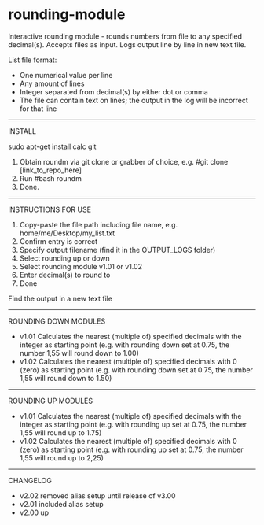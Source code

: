 # rounding-module
Interactive rounding module - rounds numbers from file to any specified decimal(s). Accepts files as input. Logs output line by line in new text file.


List file format:
- One numerical value per line
- Any amount of lines
- Integer separated from decimal(s) by either dot or comma
- The file can contain text on lines; the output in the log will be incorrect for that line

____

INSTALL

sudo apt-get install calc git

1. Obtain roundm via git clone or grabber of choice, e.g. #git clone [link_to_repo_here]
2. Run #bash roundm
3. Done.

____

INSTRUCTIONS FOR USE

1. Copy-paste the file path including file name, e.g. home/me/Desktop/my_list.txt
2. Confirm entry is correct
3. Specify output filename (find it in the OUTPUT_LOGS folder)
4. Select rounding up or down
5. Select rounding module v1.01 or v1.02
6. Enter decimal(s) to round to
7. Done

Find the output in a new text file

____

ROUNDING DOWN MODULES

- v1.01 Calculates the nearest (multiple of) specified decimals with the integer as starting point (e.g. with rounding down set at 0.75, the number 1,55 will round down to 1.00)
- v1.02 Calculates the nearest (multiple of) specified decimals with 0 (zero) as starting point (e.g. with rounding down set at 0.75, the number 1,55 will round down to 1.50)

____

ROUNDING UP MODULES

- v1.01 Calculates the nearest (multiple of) specified decimals with the integer as starting point (e.g. with rounding up set at 0.75, the number 1,55 will round up to 1.75)
- v1.02 Calculates the nearest (multiple of) specified decimals with 0 (zero) as starting point (e.g. with rounding up set at 0.75, the number 1,55 will round up to 2,25)

____

CHANGELOG

- v2.02
  removed alias setup until release of v3.00
- v2.01
  included alias setup
- v2.00
  up
